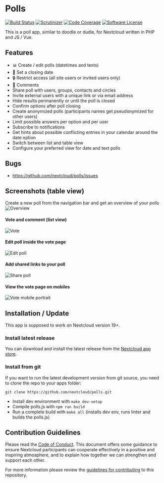 # Polls

[![Build Status](https://img.shields.io/travis/nextcloud/polls.svg?style=flat-square)](https://travis-ci.org/nextcloud/polls)
[![Scrutinizer](https://img.shields.io/scrutinizer/g/nextcloud/polls.svg?style=flat-square)](https://scrutinizer-ci.com/g/nextcloud/polls)
[![Code Coverage](https://img.shields.io/scrutinizer/coverage/g/nextcloud/polls.svg?style=flat-square)](https://scrutinizer-ci.com/g/nextcloud/polls)
[![Software License](https://img.shields.io/badge/license-AGPL-brightgreen.svg?style=flat-square)](LICENSE)

This is a poll app, similar to doodle or dudle, for Nextcloud written in PHP and JS / Vue.

## Features
- :bar_chart: Create / edit polls (datetimes and texts)
- :date: Set a closing date
- :lock: Restrict access (all site users or invited users only)
- :speech_balloon: Comments
- Share poll with users, groups, contacts and circles
- Invite external users with a unique link or via email address
- Hide results permanently or until the poll is closed
- Confirm options after poll closing
- Create anonymized polls (participants names get pseudonymized for other users)
- Limit possible answers per option and per user
- Subscribe to notifications
- Get hints about possible conflicting entries in your calendar around the date option
- Switch between list and table view
- Configure your preferred view for date and text polls

## Bugs
- https://github.com/nextcloud/polls/issues

## Screenshots (table view)
Create a new poll from the navigation bar and get an overview of your polls
![Overview](screenshots/overview.png)

#### Vote and comment (list view)
![Vote](screenshots/vote.png)

#### Edit poll inside the vote page
![Edit poll](screenshots/edit-poll.png)

#### Add shared links to your poll
![Share poll](screenshots/shares.png)

#### View the vote page on mobiles
![Vote mobile portrait](screenshots/mobile-portrait.png)

## Installation / Update
This app is supposed to work on Nextcloud version 19+.

### Install latest release
You can download and install the latest release from the [Nextcloud app store](https://apps.nextcloud.com/apps/polls).

### Install from git
If you want to run the latest development version from git source, you need to clone the repo to your apps folder:

```
git clone https://github.com/nextcloud/polls.git
```

* Install dev environment with ```make dev-setup```
* Compile polls.js with ```npm run build```
* Run a complete build with ```make all``` (installs dev env, runs linter and builds the polls.js)

## Contribution Guidelines
Please read the [Code of Conduct](https://nextcloud.com/community/code-of-conduct/). This document offers some guidance
to ensure Nextcloud participants can cooperate effectively in a positive and inspiring atmosphere, and to explain how together
we can strengthen and support each other.

For more information please review the [guidelines for contributing](https://github.com/nextcloud/server/blob/master/.github/CONTRIBUTING.md) to this repository.
